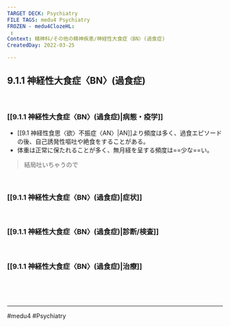 ```yaml
---
TARGET DECK: Psychiatry
FILE TAGS: medu4 Psychiatry
FROZEN - medu4ClozeHL:
 : 
Context: 精神科/その他の精神疾患/神経性大食症〈BN〉(過食症)
CreatedDay: 2022-03-25

---
```


## 9.1.1 神経性大食症〈BN〉(過食症)

<br>

### [[9.1.1 神経性大食症〈BN〉(過食症)|病態・疫学]]
* [[9.1 神経性食思〈欲〉不振症〈AN〉|AN]]より頻度は多く、過食エピソードの後、自己誘発性嘔吐や絶食をすることがある。
* 体重は正常に保たれることが多く、無月経を呈する頻度は==少な==い。
>結局吐いちゃうので
<!--ID: 1648705157858-->



<br>

### [[9.1.1 神経性大食症〈BN〉(過食症)|症状]]


<br>

### [[9.1.1 神経性大食症〈BN〉(過食症)|診断/検査]]


<br>

### [[9.1.1 神経性大食症〈BN〉(過食症)|治療]]


<br><br><br>

---
#medu4 #Psychiatry 